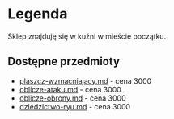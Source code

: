 # Legenda

Sklep znajduję się w kuźni w mieście początku.

## Dostępne przedmioty

* [plaszcz-wzmacniajacy.md](../przedmioty/wojownicy/obroncy/plaszcz-wzmacniajacy.md "mention") - cena 3000
* [oblicze-ataku.md](../przedmioty/wojownicy/atakujacy/oblicze-ataku.md "mention") - cena 3000
* [oblicze-obrony.md](../przedmioty/wojownicy/obroncy/oblicze-obrony.md "mention") - cena 3000
* [dziedzictwo-ryu.md](../przedmioty/wojownicy/obroncy/dziedzictwo-ryu.md "mention") - cena 3000
